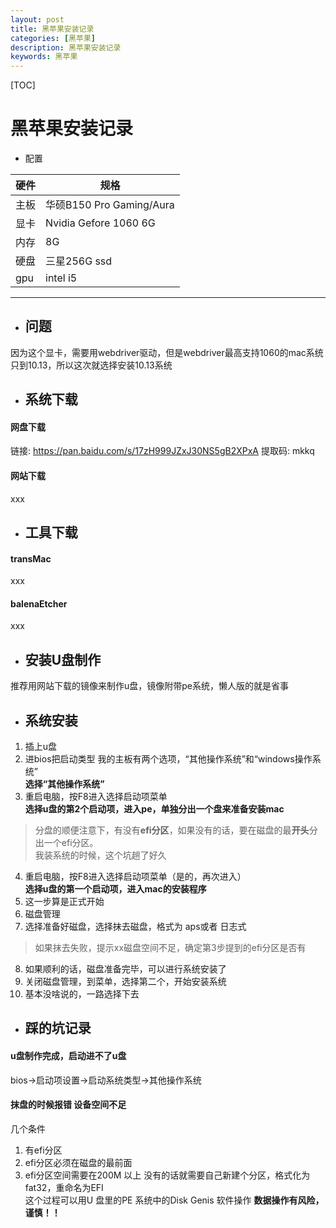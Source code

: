 ```yaml
---
layout: post
title: 黑苹果安装记录
categories: [黑苹果]
description: 黑苹果安装记录
keywords: 黑苹果
---
```


[TOC]

# 黑苹果安装记录
- 配置    

|硬件|规格|  
|-|-|  
|主板|华硕B150 Pro Gaming/Aura|  
|显卡|Nvidia Gefore 1060 6G|  
|内存|8G|  
|硬盘|三星256G ssd|  
|gpu|intel i5| 
---  

- ## 问题 
因为这个显卡，需要用webdriver驱动，但是webdriver最高支持1060的mac系统只到10.13，所以这次就选择安装10.13系统
- ## 系统下载

#### 网盘下载 
链接: https://pan.baidu.com/s/17zH999JZxJ30NS5gB2XPxA 提取码: mkkq 

#### 网站下载 
xxx
- ## 工具下载
#### transMac 
xxx 
#### balenaEtcher
xxx

- ## 安装U盘制作
推荐用网站下载的镜像来制作u盘，镜像附带pe系统，懒人版的就是省事  


- ## 系统安装
1. 插上u盘
2. 进bios把启动类型
我的主板有两个选项，“其他操作系统”和“windows操作系统”  
**选择“其他操作系统”**
3. 重启电脑，按F8进入选择启动项菜单  
**选择u盘的第2个启动项，进入pe，单独分出一个盘来准备安装mac**
> 分盘的顺便注意下，有没有**efi分区**，如果没有的话，要在磁盘的最**开头**分出一个efi分区。  
我装系统的时候，这个坑趟了好久
4. 重启电脑，按F8进入选择启动项菜单（是的，再次进入）  
**选择u盘的第一个启动项，进入mac的安装程序**
5. 这一步算是正式开始
6. 磁盘管理
7. 选择准备好磁盘，选择抹去磁盘，格式为 aps或者 日志式
> 如果抹去失败，提示xx磁盘空间不足，确定第3步提到的efi分区是否有
8. 如果顺利的话，磁盘准备完毕，可以进行系统安装了
9. 关闭磁盘管理，到菜单，选择第二个，开始安装系统
10. 基本没啥说的，一路选择下去

- ## 踩的坑记录
#### u盘制作完成，启动进不了u盘  
bios->启动项设置->启动系统类型->其他操作系统
#### 抹盘的时候报错 设备空间不足
几个条件
1. 有efi分区
2. efi分区必须在磁盘的最前面
3. efi分区空间需要在200M 以上
没有的话就需要自己新建个分区，格式化为fat32，重命名为EFI    
这个过程可以用U 盘里的PE 系统中的Disk Genis 软件操作 **数据操作有风险，谨慎！！**  
